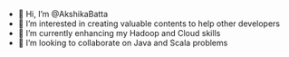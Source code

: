 - 👋 Hi, I’m @AkshikaBatta
- 👀 I’m interested in creating valuable contents to help other developers
- 🌱 I’m currently enhancing my Hadoop and Cloud skills
- 💞️ I’m looking to collaborate on Java and Scala problems

